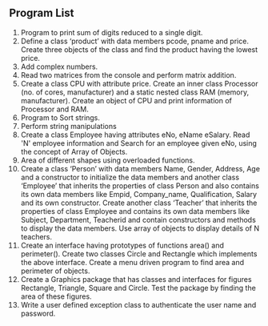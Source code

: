 ## Program List

<ol type='1'>
<li>Program to print sum of digits reduced to a single digit.</li>
<li>Define a class ‘product’ with data members pcode, pname and price. Create three objects of the class and find the product having the lowest price.</li>
<li>Add complex numbers.</li>
<li>Read two matrices from the console and perform matrix addition.</li>
<li>Create a class CPU with attribute price. Create an inner class Processor (no. of cores, manufacturer) and a static nested class RAM (memory, manufacturer). Create an object of CPU and print information of Processor and RAM.</li>
<li>Program to Sort strings.</li>
<li>Perform string manipulations</li>
<li>Create a class Employee having attributes eNo, eName eSalary. Read 'N' employee information and Search for an employee given eNo, using the concept of Array of Objects.</li>
<li>Area of different shapes using overloaded functions.</li>
<li>Create a class ‘Person’ with data members Name, Gender, Address, Age and a constructor to initialize the data members and another class ‘Employee’ that inherits the properties of class Person and also contains its own data members like Empid,
Company_name, Qualification, Salary and its own constructor. Create another class ‘Teacher’ that inherits the properties of class Employee and contains its own data members like Subject, Department, Teacherid and contain constructors and methods
to display the data members. Use array of objects to display details of N teachers.
<li>Create an interface having prototypes of functions area() and perimeter(). Create two classes Circle and Rectangle which implements the above interface. Create a menu driven program to find area and perimeter of objects.</li>
<li>Create a Graphics package that has classes and interfaces for figures Rectangle,
Triangle, Square and Circle. Test the package by finding the area of these figures.</li>
<li>Write a user defined exception class to authenticate the user name and password.</li>
</ol>